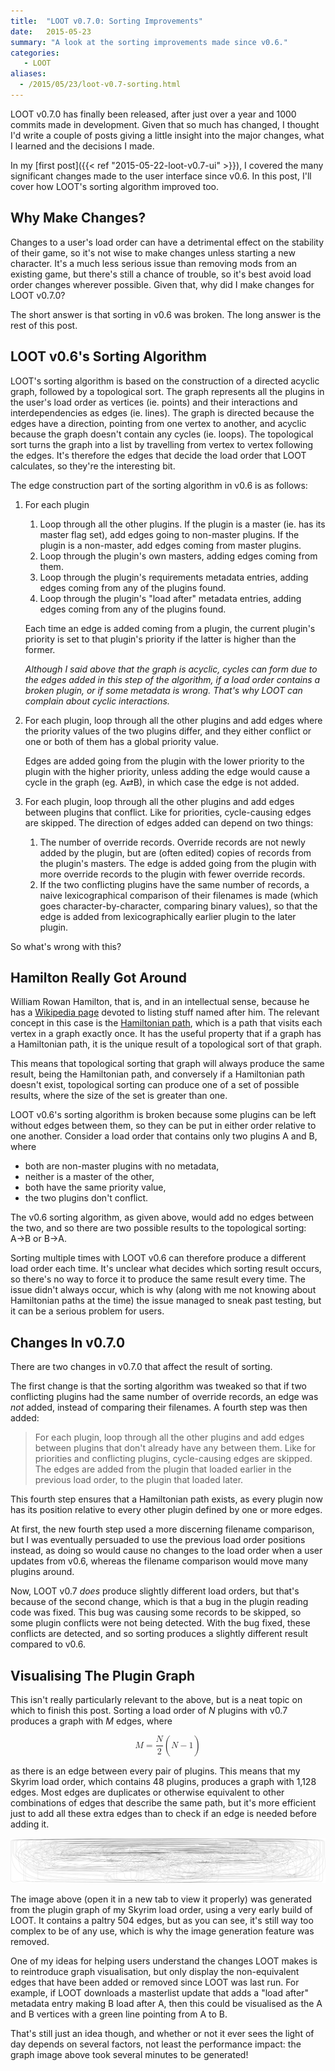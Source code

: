```yaml
---
title:  "LOOT v0.7.0: Sorting Improvements"
date:   2015-05-23
summary: "A look at the sorting improvements made since v0.6."
categories:
   - LOOT
aliases:
  - /2015/05/23/loot-v0.7-sorting.html
---
```

LOOT v0.7.0 has finally been released, after just over a year and 1000 commits made in development. Given that so much has changed, I thought I'd write a couple of posts giving a little insight into the major changes, what I learned and the decisions I made.

In my [first post]({{< ref "2015-05-22-loot-v0.7-ui" >}}), I covered the many significant changes made to the user interface since v0.6. In this post, I'll cover how LOOT's sorting algorithm improved too.

## Why Make Changes?

Changes to a user's load order can have a detrimental effect on the stability of their game, so it's not wise to make changes unless starting a new character. It's a much less serious issue than removing mods from an existing game, but there's still a chance of trouble, so it's best avoid load order changes wherever possible. Given that, why did I make changes for LOOT v0.7.0?

The short answer is that sorting in v0.6 was broken. The long answer is the rest of this post.

## LOOT v0.6's Sorting Algorithm

LOOT's sorting algorithm is based on the construction of a directed acyclic graph, followed by a topological sort. The graph represents all the plugins in the user's load order as vertices (ie. points) and their interactions and interdependencies as edges (ie. lines). The graph is directed because the edges have a direction, pointing from one vertex to another, and acyclic because the graph doesn't contain any cycles (ie. loops). The topological sort turns the graph into a list by travelling from vertex to vertex following the edges. It's therefore the edges that decide the load order that LOOT calculates, so they're the interesting bit.

The edge construction part of the sorting algorithm in v0.6 is as follows:

1. For each plugin
    1. Loop through all the other plugins. If the plugin is a master (ie. has its master flag set), add edges going to non-master plugins. If the plugin is a non-master, add edges coming from master plugins.
    2. Loop through the plugin's own masters, adding edges coming from them.
    3. Loop through the plugin's requirements metadata entries, adding edges coming from any of the plugins found.
    4. Loop through the plugin's "load after" metadata entries, adding edges coming from any of the plugins found.

    Each time an edge is added coming from a plugin, the current plugin's priority is set to that plugin's priority if the latter is higher than the former.

    *Although I said above that the graph is acyclic, cycles can form due to the edges added in this step of the algorithm, if a load order contains a broken plugin, or if some metadata is wrong. That's why LOOT can complain about cyclic interactions.*
2. For each plugin, loop through all the other plugins and add edges where the priority values of the two plugins differ, and they either conflict or one or both of them has a global priority value.

    Edges are added going from the plugin with the lower priority to the plugin with the higher priority, unless adding the edge would cause a cycle in the graph (eg. A&#x21C4;B), in which case the edge is not added.
3. For each plugin, loop through all the other plugins and add edges between plugins that conflict. Like for priorities, cycle-causing edges are skipped. The direction of edges added can depend on two things:
    1. The number of override records. Override records are not newly added by the plugin, but are (often edited) copies of records from the plugin's masters. The edge is added going from the plugin with more override records to the plugin with fewer override records.
    2. If the two conflicting plugins have the same number of records, a naive lexicographical comparison of their filenames is made (which goes character-by-character, comparing binary values), so that the edge is added from lexicographically earlier plugin to the later plugin.

So what's wrong with this?

## Hamilton Really Got Around

William Rowan Hamilton, that is, and in an intellectual sense, because he has a [Wikipedia page](https://en.wikipedia.org/wiki/List_of_things_named_after_William_Rowan_Hamilton) devoted to listing stuff named after him. The relevant concept in this case is the [Hamiltonian path](https://en.wikipedia.org/wiki/Hamiltonian_path), which is a path that visits each vertex in a graph exactly once. It has the useful property that if a graph has a Hamiltonian path, it is the unique result of a topological sort of that graph.

This means that topological sorting that graph will always produce the same result, being the Hamiltonian path, and conversely if a Hamiltonian path doesn't exist, topological sorting can produce one of a set of possible results, where the size of the set is greater than one.

LOOT v0.6's sorting algorithm is broken because some plugins can be left without edges between them, so they can be put in either order relative to one another. Consider a load order that contains only two plugins A and B, where

* both are non-master plugins with no metadata,
* neither is a master of the other,
* both have the same priority value,
* the two plugins don't conflict.

The v0.6 sorting algorithm, as given above, would add no edges between the two, and so there are two possible results to the topological sorting: A&#x2192;B or B&#x2192;A.

Sorting multiple times with LOOT v0.6 can therefore produce a different load order each time. It's unclear what decides which sorting result occurs, so there's no way to force it to produce the same result every time. The issue didn't always occur, which is why (along with me not knowing about Hamiltonian paths at the time) the issue managed to sneak past testing, but it can be a serious problem for users.

## Changes In v0.7.0

There are two changes in v0.7.0 that affect the result of sorting.

The first change is that the sorting algorithm was tweaked so that if two conflicting plugins had the same number of override records, an edge was *not* added, instead of comparing their filenames. A fourth step was then added:

> For each plugin, loop through all the other plugins and add edges between plugins that don't already have any between them. Like for priorities and conflicting plugins, cycle-causing edges are skipped. The edges are added from the plugin that loaded earlier in the previous load order, to the plugin that loaded later.

This fourth step ensures that a Hamiltonian path exists, as every plugin now has its position relative to every other plugin defined by one or more edges.

At first, the new fourth step used a more discerning filename comparison, but I was eventually persuaded to use the previous load order positions instead, as doing so would cause no changes to the load order when a user updates from v0.6, whereas the filename comparison would move many plugins around.

Now, LOOT v0.7 *does* produce slightly different load orders, but that's because of the second change, which is that a bug in the plugin reading code was fixed. This bug was causing some records to be skipped, so some plugin conflicts were not being detected. With the bug fixed, these conflicts are detected, and so sorting produces a slightly different result compared to v0.6.

## Visualising The Plugin Graph

This isn't really particularly relevant to the above, but is a neat topic on which to finish this post. Sorting a load order of *N* plugins with v0.7 produces a graph with *M* edges, where

<math display="block">
  <mi>M</mi>
  <mo>=</mo>
  <mfrac>
    <mi>N</mi>
    <mn>2</mn>
  </mfrac>
  <mo>(</mo>
  <mi>N</mi>
  <mo>&#x2212;</mo>
  <mn>1</mn>
  <mo>)</mo>
</math>

as there is an edge between every pair of plugins. This means that my Skyrim load order, which contains 48 plugins, produces a graph with 1,128 edges. Most edges are duplicates or otherwise equivalent to other combinations of edges that describe the same path, but it's more efficient just to add all these extra edges than to check if an edge is needed before adding it.

![plugin graph](images/sorting-graph.svg)

The image above (open it in a new tab to view it properly) was generated from the plugin graph of my Skyrim load order, using a very early build of LOOT. It contains a paltry 504 edges, but as you can see, it's still way too complex to be of any use, which is why the image generation feature was removed.

One of my ideas for helping users understand the changes LOOT makes is to reintroduce graph visualisation, but only display the non-equivalent edges that have been added or removed since LOOT was last run. For example, if LOOT downloads a masterlist update that adds a "load after" metadata entry making B load after A, then this could be visualised as the A and B vertices with a green line pointing from A to B.

That's still just an idea though, and whether or not it ever sees the light of day depends on several factors, not least the performance impact: the graph image above took several minutes to be generated!
